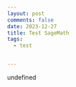 ```yaml
---
layout: post
comments: false
date: 2023-12-27
title: Test SageMath
tags:
  - test


---
```


<div class=”compute”>


</div>

undefined